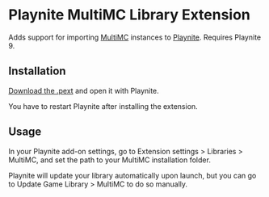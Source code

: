 # Playnite MultiMC Library Extension

Adds support for importing [MultiMC](https://multimc.org/) instances to [Playnite](https://playnite.link/). Requires Playnite 9.

## Installation

[Download the .pext](https://github.com/uwx/PlayniteMultiMCLibrary/blob/master/PlayniteMultiMCLibrary/Packed/MultiMClibrary_6ab2531e-4800-404b-a938-4421b28a9f3e_1_4.pext?raw=true) and open it with Playnite.

You have to restart Playnite after installing the extension.

## Usage

In your Playnite add-on settings, go to Extension settings > Libraries > MultiMC, and set the path to your MultiMC installation folder.

Playnite will update your library automatically upon launch, but you can go to Update Game Library > MultiMC to do so manually.
